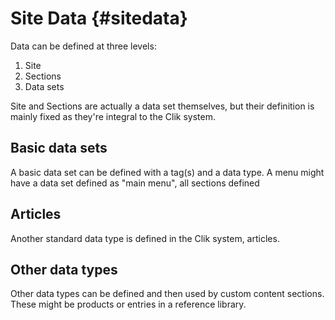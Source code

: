 # Site Data {#sitedata}

Data can be defined at three levels:

1. Site
2. Sections
3. Data sets

Site and Sections are actually a data set themselves, but their definition is mainly fixed as they're integral to the Clik system.

## Basic data sets

A basic data set can be defined with a tag(s) and a data type. A menu might have a data set defined as "main menu", all sections defined

## Articles

Another standard data type is defined in the Clik system, articles.

## Other data types

Other data types can be defined and then used by custom content sections. These might be products or entries in a reference library.














